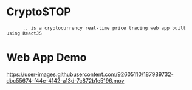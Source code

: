 # Crypto$TOP 

          .. is a cryptocurrency real-time price tracing web app built using ReactJS

# Web App Demo



https://user-images.githubusercontent.com/92605110/187989732-dbc55674-f44e-4142-a13d-7c872b1e5196.mov

